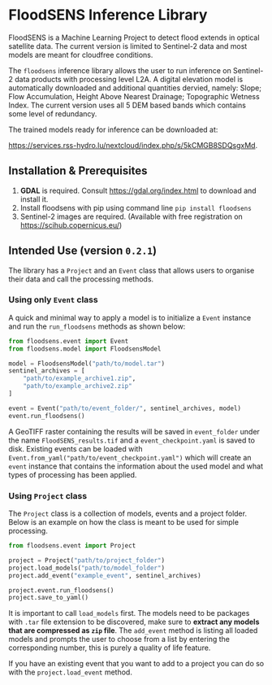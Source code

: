 # FloodSENS Inference Library

FloodSENS is a Machine Learning Project to detect flood extends in optical satellite data. The current version is limited to Sentinel-2 data and most models are meant for cloudfree conditions.

The `floodsens` inference library allows the user to run inference on Sentinel-2 data products with processing level L2A. A digital elevation model is automatically downloaded and additional quantities dervied, namely: Slope; Flow Accumulation, Height Above Nearest Drainage; Topographic Wetness Index. The current version uses all 5 DEM based bands which contains some level of redundancy.

The trained models ready for inference can be downloaded at:

https://services.rss-hydro.lu/nextcloud/index.php/s/5kCMGB8SDQsgxMd.

## Installation & Prerequisites

1. **GDAL** is required. Consult https://gdal.org/index.html to download and install it.
1. Install floodsens with pip using command line `pip install floodsens`
1. Sentinel-2 images are required. (Available with free registration on https://scihub.copernicus.eu/)

## Intended Use (version `0.2.1`)
The library has a `Project` and an `Event` class that allows users to organise their data and call the processing methods. 

### Using only `Event` class

A quick and minimal way to apply a model is to initialize a `Event` instance and run the `run_floodsens` methods as shown below:

```python
from floodsens.event import Event
from floodsens.model import FloodsensModel

model = FloodsensModel("path/to/model.tar")
sentinel_archives = [
    "path/to/example_archive1.zip",
    "path/to/example_archive2.zip"
]

event = Event("path/to/event_folder/", sentinel_archives, model)
event.run_floodsens()
```

A GeoTIFF raster containing the results will be saved in `event_folder` under the name `FloodSENS_results.tif` and a `event_checkpoint.yaml` is saved to disk. Existing events can be loaded with `Event.from_yaml("path/to/event_checkpoint.yaml")` which will create an `event` instance that contains the information about the used model and what types of processing has been applied.

### Using `Project` class

The `Project` class is a collection of models, events and a project folder. Below is an example on how the class is meant to be used for simple processing.

```Python
from floodsens.event import Project

project = Project("path/to/project_folder")
project.load_models("path/to/model_folder")
project.add_event("example_event", sentinel_archives)

project.event.run_floodsens()
project.save_to_yaml()
```
It is important to call `load_models` first. The models need to be packages with `.tar` file extension to be discovered, make sure to **extract any models that are compressed as `zip` file**.
The `add_event` method is listing all loaded models and prompts the user to choose from a list by entering the corresponding number, this is purely a quality of life feature.

If you have an existing event that you want to add to a project you can do so with the `project.load_event` method.
